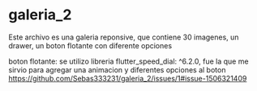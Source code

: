 # galeria_2
Este archivo es una galeria reponsive, que contiene 30 imagenes, un drawer, un boton flotante con diferente opciones


boton flotante:
se utilizo libreria flutter_speed_dial: ^6.2.0, fue la que me sirvio para agregar una animacion y diferentes opciones al boton
https://github.com/Sebas333231/galeria_2/issues/1#issue-1506321409
